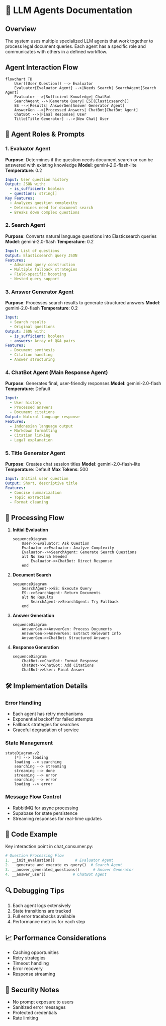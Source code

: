 # 🤖 LLM Agents Documentation

## Overview

The system uses multiple specialized LLM agents that work together to process legal document queries. Each agent has a specific role and communicates with others in a defined workflow.

## Agent Interaction Flow

```mermaid
flowchart TD
    User([User Question]) --> Evaluator
    Evaluator{Evaluator Agent} -->|Needs Search| SearchAgent[Search Agent]
    Evaluator -->|Sufficient Knowledge| ChatBot
    SearchAgent -->|Generate Query| ES[(Elasticsearch)]
    ES -->|Results| AnswerGen[Answer Generator Agent]
    AnswerGen -->|Processed Answers| ChatBot[ChatBot Agent]
    ChatBot -->|Final Response| User
    Title[Title Generator] -.->|New Chat| User
```

## 🎯 Agent Roles & Prompts

### 1. Evaluator Agent
**Purpose**: Determines if the question needs document search or can be answered with existing knowledge
**Model**: gemini-2.0-flash-lite
**Temperature**: 0.2

```yaml
Input: User question history
Output: JSON with:
  - is_sufficient: boolean
  - questions: string[]
Key Features:
  - Analyzes question complexity
  - Determines need for document search
  - Breaks down complex questions
```

### 2. Search Agent
**Purpose**: Converts natural language questions into Elasticsearch queries
**Model**: gemini-2.0-flash
**Temperature**: 0.2

```yaml
Input: List of questions
Output: Elasticsearch query JSON
Features:
  - Advanced query construction
  - Multiple fallback strategies
  - Field-specific boosting
  - Nested query support
```

### 3. Answer Generator Agent
**Purpose**: Processes search results to generate structured answers
**Model**: gemini-2.0-flash
**Temperature**: 0.2

```yaml
Input: 
  - Search results
  - Original questions
Output: JSON with:
  - is_sufficient: boolean
  - answers: Array of Q&A pairs
Features:
  - Document synthesis
  - Citation handling
  - Answer structuring
```

### 4. ChatBot Agent (Main Response Agent)
**Purpose**: Generates final, user-friendly responses
**Model**: gemini-2.0-flash
**Temperature**: Default

```yaml
Input:
  - User history
  - Processed answers
  - Document citations
Output: Natural language response
Features:
  - Indonesian language output
  - Markdown formatting
  - Citation linking
  - Legal explanation
```

### 5. Title Generator Agent
**Purpose**: Creates chat session titles
**Model**: gemini-2.0-flash-lite
**Temperature**: Default
**Max Tokens**: 500

```yaml
Input: Initial user question
Output: Short, descriptive title
Features:
  - Concise summarization
  - Topic extraction
  - Format cleaning
```

## 🔄 Processing Flow

1. **Initial Evaluation**
   ```mermaid
   sequenceDiagram
       User->>Evaluator: Ask Question
       Evaluator->>Evaluator: Analyze Complexity
       Evaluator-->>SearchAgent: Generate Search Questions
       alt No Search Needed
           Evaluator->>ChatBot: Direct Response
       end
   ```

2. **Document Search**
   ```mermaid
   sequenceDiagram
       SearchAgent->>ES: Execute Query
       ES-->>SearchAgent: Return Documents
       alt No Results
           SearchAgent->>SearchAgent: Try Fallback
       end
   ```

3. **Answer Generation**
   ```mermaid
   sequenceDiagram
       AnswerGen->>AnswerGen: Process Documents
       AnswerGen->>AnswerGen: Extract Relevant Info
       AnswerGen->>ChatBot: Structured Answers
   ```

4. **Response Generation**
   ```mermaid
   sequenceDiagram
       ChatBot->>ChatBot: Format Response
       ChatBot->>ChatBot: Add Citations
       ChatBot->>User: Final Answer
   ```

## 🛠️ Implementation Details

### Error Handling
- Each agent has retry mechanisms
- Exponential backoff for failed attempts
- Fallback strategies for searches
- Graceful degradation of service

### State Management
```mermaid
stateDiagram-v2
    [*] --> loading
    loading --> searching
    searching --> streaming
    streaming --> done
    streaming --> error
    searching --> error
    loading --> error
```

### Message Flow Control
- RabbitMQ for async processing
- Supabase for state persistence
- Streaming responses for real-time updates

## 📝 Code Example

Key interaction point in chat_consumer.py:
```python
# Question Processing Flow
1. __init_evaluation()         # Evaluator Agent
2. __generate_and_execute_es_query()  # Search Agent
3. __answer_generated_questions()      # Answer Generator
4. __answer_user()            # ChatBot Agent
```

## 🔍 Debugging Tips

1. Each agent logs extensively
2. State transitions are tracked
3. Full error tracebacks available
4. Performance metrics for each step

## 📈 Performance Considerations

- Caching opportunities
- Retry strategies
- Timeout handling
- Error recovery
- Response streaming

## 🔐 Security Notes

- No prompt exposure to users
- Sanitized error messages
- Protected credentials
- Rate limiting
